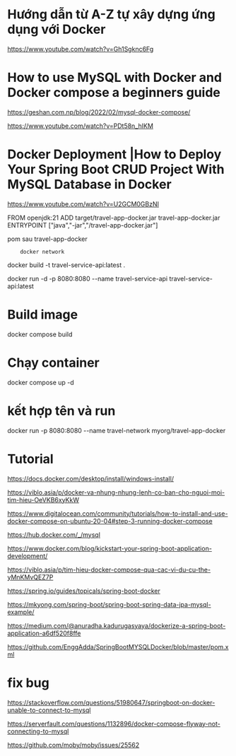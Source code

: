 # Hướng dẫn từ A-Z tự xây dựng ứng dụng với Docker
https://www.youtube.com/watch?v=Gh1Sgknc6Fg

# How to use MySQL with Docker and Docker compose a beginners guide
https://geshan.com.np/blog/2022/02/mysql-docker-compose/

https://www.youtube.com/watch?v=PDt58n_hIKM

# Docker Deployment |How to Deploy Your Spring Boot CRUD Project With MySQL Database in Docker
https://www.youtube.com/watch?v=U2GCM0GBzNI

FROM openjdk:21
ADD target/travel-app-docker.jar travel-app-docker.jar
ENTRYPOINT ["java","-jar","/travel-app-docker.jar"]

pom
</plugins>
sau
		<finalName>travel-app-docker</finalName>

        docker network

docker build -t travel-service-api:latest .

docker run -d -p 8080:8080 --name travel-service-api travel-service-api:latest

# Build image
docker compose build

# Chạy container
docker compose up -d


# kết hợp tên và run
docker run -p 8080:8080 --name travel-network myorg/travel-app-docker

# Tutorial

https://docs.docker.com/desktop/install/windows-install/

https://viblo.asia/p/docker-va-nhung-nhung-lenh-co-ban-cho-nguoi-moi-tim-hieu-OeVKB6xyKkW

https://www.digitalocean.com/community/tutorials/how-to-install-and-use-docker-compose-on-ubuntu-20-04#step-3-running-docker-compose

https://hub.docker.com/_/mysql

https://www.docker.com/blog/kickstart-your-spring-boot-application-development/

https://viblo.asia/p/tim-hieu-docker-compose-qua-cac-vi-du-cu-the-yMnKMvQEZ7P

https://spring.io/guides/topicals/spring-boot-docker

https://mkyong.com/spring-boot/spring-boot-spring-data-jpa-mysql-example/

https://medium.com/@anuradha.kadurugasyaya/dockerize-a-spring-boot-application-a6df520f8ffe

https://github.com/EnggAdda/SpringBootMYSQLDocker/blob/master/pom.xml

# fix bug

https://stackoverflow.com/questions/51980647/springboot-on-docker-unable-to-connect-to-mysql

https://serverfault.com/questions/1132896/docker-compose-flyway-not-connecting-to-mysql

https://github.com/moby/moby/issues/25562